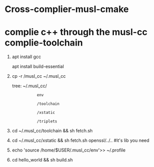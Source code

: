 # Cross-complier-musl-cmake
# complie c++ through the musl-cc complie-toolchain

1.   apt install gcc

     apt install build-essential
     
2.   cp -r /musl_cc ~/.musl_cc

     tree:  ~/.musl_cc/    
     
                    env         
                    
                    /toolchain     
                    
                    /xstatic       
                    
                    /triplets
                    
 3.  cd ~/.musl_cc/toolchain && sh fetch.sh
     
 4.  cd ~/.musl_cc/xstatic && sh fetch.sh openssl/../..     #it's lib you need
                    
 5.  echo 'source /home/$USER/.musl_cc/env'>> ~/.profile
 
 6.  cd hello_world && sh build.sh
 
 
 
 
